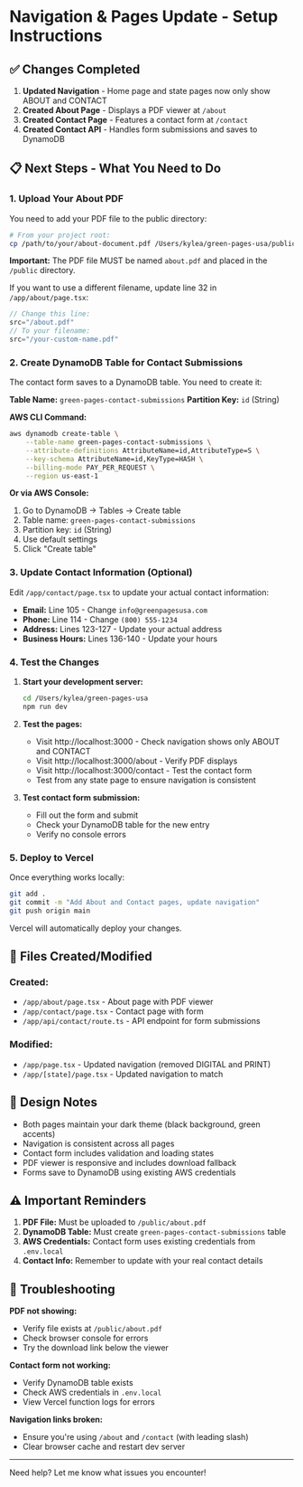 # Navigation & Pages Update - Setup Instructions

## ✅ Changes Completed

1. **Updated Navigation** - Home page and state pages now only show ABOUT and CONTACT
2. **Created About Page** - Displays a PDF viewer at `/about`
3. **Created Contact Page** - Features a contact form at `/contact`
4. **Created Contact API** - Handles form submissions and saves to DynamoDB

## 📋 Next Steps - What You Need to Do

### 1. Upload Your About PDF

You need to add your PDF file to the public directory:

```bash
# From your project root:
cp /path/to/your/about-document.pdf /Users/kylea/green-pages-usa/public/about.pdf
```

**Important:** The PDF file MUST be named `about.pdf` and placed in the `/public` directory.

If you want to use a different filename, update line 32 in `/app/about/page.tsx`:
```typescript
// Change this line:
src="/about.pdf"
// To your filename:
src="/your-custom-name.pdf"
```

### 2. Create DynamoDB Table for Contact Submissions

The contact form saves to a DynamoDB table. You need to create it:

**Table Name:** `green-pages-contact-submissions`
**Partition Key:** `id` (String)

**AWS CLI Command:**
```bash
aws dynamodb create-table \
    --table-name green-pages-contact-submissions \
    --attribute-definitions AttributeName=id,AttributeType=S \
    --key-schema AttributeName=id,KeyType=HASH \
    --billing-mode PAY_PER_REQUEST \
    --region us-east-1
```

**Or via AWS Console:**
1. Go to DynamoDB → Tables → Create table
2. Table name: `green-pages-contact-submissions`
3. Partition key: `id` (String)
4. Use default settings
5. Click "Create table"

### 3. Update Contact Information (Optional)

Edit `/app/contact/page.tsx` to update your actual contact information:

- **Email:** Line 105 - Change `info@greenpagesusa.com`
- **Phone:** Line 114 - Change `(800) 555-1234`
- **Address:** Lines 123-127 - Update your actual address
- **Business Hours:** Lines 136-140 - Update your hours

### 4. Test the Changes

1. **Start your development server:**
   ```bash
   cd /Users/kylea/green-pages-usa
   npm run dev
   ```

2. **Test the pages:**
   - Visit http://localhost:3000 - Check navigation shows only ABOUT and CONTACT
   - Visit http://localhost:3000/about - Verify PDF displays
   - Visit http://localhost:3000/contact - Test the contact form
   - Test from any state page to ensure navigation is consistent

3. **Test contact form submission:**
   - Fill out the form and submit
   - Check your DynamoDB table for the new entry
   - Verify no console errors

### 5. Deploy to Vercel

Once everything works locally:

```bash
git add .
git commit -m "Add About and Contact pages, update navigation"
git push origin main
```

Vercel will automatically deploy your changes.

## 📁 Files Created/Modified

### Created:
- `/app/about/page.tsx` - About page with PDF viewer
- `/app/contact/page.tsx` - Contact page with form
- `/app/api/contact/route.ts` - API endpoint for form submissions

### Modified:
- `/app/page.tsx` - Updated navigation (removed DIGITAL and PRINT)
- `/app/[state]/page.tsx` - Updated navigation to match

## 🎨 Design Notes

- Both pages maintain your dark theme (black background, green accents)
- Navigation is consistent across all pages
- Contact form includes validation and loading states
- PDF viewer is responsive and includes download fallback
- Forms save to DynamoDB using existing AWS credentials

## ⚠️ Important Reminders

1. **PDF File:** Must be uploaded to `/public/about.pdf`
2. **DynamoDB Table:** Must create `green-pages-contact-submissions` table
3. **AWS Credentials:** Contact form uses existing credentials from `.env.local`
4. **Contact Info:** Remember to update with your real contact details

## 🔧 Troubleshooting

**PDF not showing:**
- Verify file exists at `/public/about.pdf`
- Check browser console for errors
- Try the download link below the viewer

**Contact form not working:**
- Verify DynamoDB table exists
- Check AWS credentials in `.env.local`
- View Vercel function logs for errors

**Navigation links broken:**
- Ensure you're using `/about` and `/contact` (with leading slash)
- Clear browser cache and restart dev server

---

Need help? Let me know what issues you encounter!
